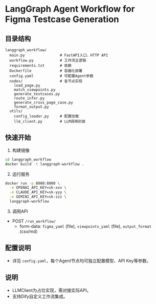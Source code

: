 # LangGraph Agent Workflow for Figma Testcase Generation

## 目录结构

```
langgraph_workflow/
  main.py                # FastAPI入口，HTTP API
  workflow.py            # 工作流主逻辑
  requirements.txt       # 依赖
  Dockerfile             # 容器化部署
  config.yaml            # 可配置Agent参数
  nodes/                 # 各节点实现
    load_page.py
    match_viewpoints.py
    generate_testcases.py
    route_infer.py
    generate_cross_page_case.py
    format_output.py
  utils/
    config_loader.py     # 配置加载
    llm_client.py        # LLM调用封装
```

## 快速开始

1. 构建镜像
```bash
cd langgraph_workflow
docker build -t langgraph-workflow .
```

2. 运行服务
```bash
docker run -p 8000:8000 \
  -e OPENAI_API_KEY=sk-xxx \
  -e CLAUDE_API_KEY=sk-yyy \
  -e GEMINI_API_KEY=sk-zzz \
  langgraph-workflow
```

3. 调用API
- POST `/run_workflow/`  
  - form-data: `figma_yaml` (file), `viewpoints_yaml` (file), `output_format` (csv/md)

## 配置说明
- 详见 `config.yaml`，每个Agent节点均可独立配置模型、API Key等参数。

## 说明
- LLMClient为占位实现，需对接实际API。
- 支持Dify自定义工作流集成。
